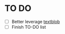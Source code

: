 # TO DO
- [ ] Better leverage [textblob](https://textblob.readthedocs.io/en/dev/classifiers.html)
- [ ] Finish TO-DO list 
